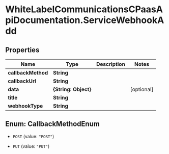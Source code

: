 # WhiteLabelCommunicationsCPaasApiDocumentation.ServiceWebhookAdd

## Properties

Name | Type | Description | Notes
------------ | ------------- | ------------- | -------------
**callbackMethod** | **String** |  | 
**callbackUrl** | **String** |  | 
**data** | **{String: Object}** |  | [optional] 
**title** | **String** |  | 
**webhookType** | **String** |  | 



## Enum: CallbackMethodEnum


* `POST` (value: `"POST"`)

* `PUT` (value: `"PUT"`)




